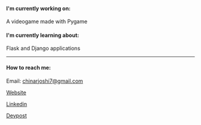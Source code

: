#### I'm currently working on:
A videogame made with Pygame

#### I'm currently learning about:
Flask and Django applications

<hr>

#### How to reach me:

Email: chinarjoshi7@gmail.com

[Website](https://chinarjoshi.github.io)

[Linkedin](https://www.linkedin.com/in/chinarjoshi/)

[Devpost](https://devpost.com/chinarjoshi)


<!--
**chinarjoshi/chinarjoshi** is a ✨ _special_ ✨ repository because its `README.md` (this file) appears on your GitHub profile.

Here are some ideas to get you started:

- 🔭 I’m currently working on ...
- 🌱 I’m currently learning ...
- 👯 I’m looking to collaborate on ...
- 🤔 I’m looking for help with ...
- 💬 Ask me about ...
- 📫 How to reach me: ...
- 😄 Pronouns: ...
- ⚡ Fun fact: ...
-->
